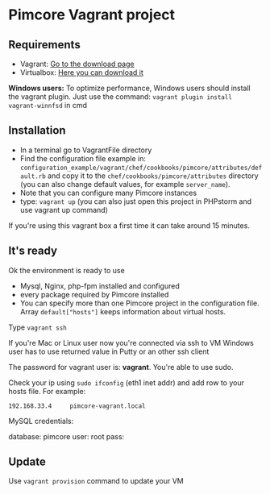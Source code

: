 # Pimcore Vagrant project

## Requirements

* Vagrant: [Go to the download page](https://www.vagrantup.com/downloads.html)
* Virtualbox: [Here you can download it](https://www.virtualbox.org/wiki/Downloads)

**Windows users:** 
To optimize performance, Windows users should install the vagrant plugin. 
Just use the command: `vagrant plugin install vagrant-winnfsd` in cmd

## Installation

* In a terminal go to VagrantFile directory
* Find the configuration file example in: `configuration_example/vagrant/chef/cookbooks/pimcore/attributes/default.rb` and copy it to the `chef/cookbooks/pimcore/attributes` directory (you can also change default values, for example `server_name`).
* Note that you can configure many Pimcore instances
* type: `vagrant up` (you can also just open this project in PHPstorm and use vagrant up command)

If you're using this vagrant box a first time it can take around 15 minutes. 

## It's ready

Ok the environment is ready to use

* Mysql, Nginx, php-fpm installed and configured
* every package required by Pimcore installed
* You can specify more than one Pimcore project in the configuration file. Array `default["hosts"]` keeps information about virtual hosts.
 
 
Type `vagrant ssh`

If you're Mac or Linux user now you're connected via ssh to VM
Windows user has to use returned value in Putty or an other ssh client

The password for vagrant user is: **vagrant**. You're able to use sudo.

Check your ip using `sudo ifconfig` (eth1 inet addr) and add row to your hosts file.
For example:
```
192.168.33.4	 pimcore-vagrant.local
```

MySQL credentials:

database: pimcore
user: root
pass: 

## Update

Use `vagrant provision` command to update your VM
